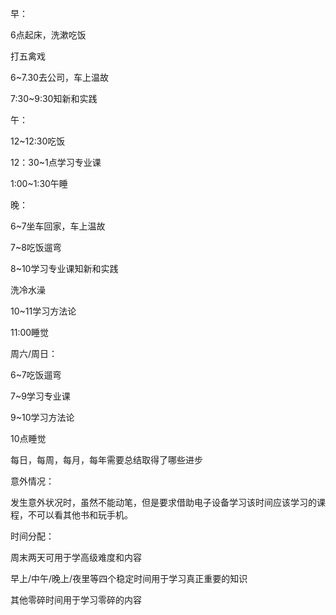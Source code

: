 早：

 

6点起床，洗漱吃饭

 

打五禽戏

 

6~7.30去公司，车上温故

 

7:30~9:30知新和实践

 

 

 

午：

 

12\~12:30吃饭

 

12：30\~1点学习专业课

 

1:00~1:30午睡

 

 

 

晚：

 

6~7坐车回家，车上温故

 

7~8吃饭遛弯

 

8~10学习专业课知新和实践

 

洗冷水澡

 

10~11学习方法论

 

11:00睡觉

 

 

 

周六/周日：

 

6~7吃饭遛弯

 

7~9学习专业课

 

9~10学习方法论

 

10点睡觉

 

每日，每周，每月，每年需要总结取得了哪些进步

 

 

 

意外情况：

 

发生意外状况时，虽然不能动笔，但是要求借助电子设备学习该时间应该学习的课程，不可以看其他书和玩手机。

 

 

 

时间分配：

 

周末两天可用于学高级难度和内容

 

早上/中午/晚上/夜里等四个稳定时间用于学习真正重要的知识

 

其他零碎时间用于学习零碎的内容